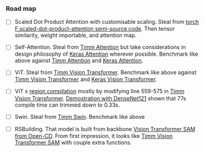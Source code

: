 ### Road map
- [ ] Scaled Dot Product Attention with customisable scaling. Steal from [torch F.scaled-dot-product-attention semi-source code](https://pytorch.org/docs/stable/generated/torch.nn.functional.scaled_dot_product_attention.html#torch.nn.functional.scaled_dot_product_attention). Then tensor similarity, weight importable, and attention map.
- [ ] Self-Attention. Steal from [Timm Attention](https://github.com/huggingface/pytorch-image-models/blob/main/timm/models/vision_transformer.py#L58) but take considerations in design philosophy of [Keras Attention](https://github.com/keras-team/keras/blob/v3.3.3/keras/src/layers/attention/attention.py#L8) wherever possible. Benchmark like above against [Timm Attention](https://github.com/huggingface/pytorch-image-models/blob/main/timm/models/vision_transformer.py#L58) and [Keras Attention](https://github.com/keras-team/keras/blob/v3.3.3/keras/src/layers/attention/attention.py#L8).
- [ ] ViT. Steal from [Timm Vision Transformer](https://github.com/huggingface/pytorch-image-models/blob/main/timm/models/vision_transformer.py). Benchmark like above against [Timm Vision Transformer](https://github.com/huggingface/pytorch-image-models/blob/main/timm/models/vision_transformer.py) and [Keras Vision Transformer](https://github.com/faustomorales/vit-keras).
- [ ] ViT x [region compilation](https://pytorch.org/tutorials/recipes/regional_compilation.html) mostly by modifying line 559-575 in [Timm Vision Transformer](https://github.com/huggingface/pytorch-image-models/blob/main/timm/models/vision_transformer.py#L559). [Demostration with DenseNet121](https://pytorch.org/tutorials/intermediate/torch_compile_tutorial.html#demonstrating-speedups) shown that 77s compile time can trimmed down to 0.33s.
- [ ] Swin. Steal from [Timm Swin](https://github.com/huggingface/pytorch-image-models/blob/main/timm/models/swin_transformer.py). Benchmark like above
- [ ] RSBuilding. That model is built from backbone [Vision Transformer SAM from Open-CD](https://github.com/Meize0729/RSBuilding/blob/main/opencd/models/backbones/vit_sam_normal.py). From first impression, it looks like [Timm Vision Transformer SAM](https://github.com/Meize0729/RSBuilding/blob/main/opencd/models/backbones/vit_sam_normal.py) with couple extra functions.

